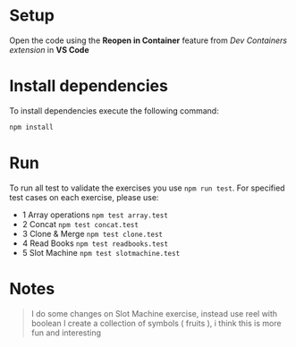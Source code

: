 # Setup

Open the code using the **Reopen in Container** feature from *Dev Containers extension* in **VS Code**

# Install dependencies

To install dependencies execute the following command:

```bash
npm install
```

# Run

To run all test to validate the exercises you use `npm run test`. For specified test cases on each exercise, please use:

 - 1 Array operations  `npm test array.test`
 - 2 Concat `npm test concat.test`
 - 3 Clone & Merge `npm test clone.test`
 - 4 Read Books `npm test readbooks.test`
 - 5 Slot Machine `npm test slotmachine.test`


 # Notes

 > I do some changes on Slot Machine exercise, instead use reel with boolean I create a collection of symbols ( fruits ), i think this is more fun and interesting